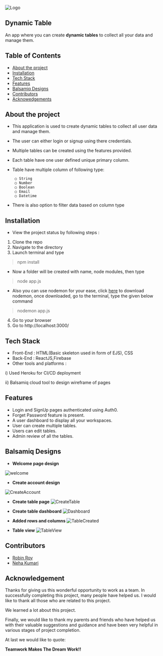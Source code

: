 

![Logo](https://images8.alphacoders.com/413/413332.jpg)



##  Dynamic Table 
 An app where you can create **dynamic tables** to collect all your data and manage them.
## Table of Contents
- [About the project](#about)    
- [Installation](#installation)
- [Tech Stack](#tech-stack)
- [Features](#features)
- [Balsamiq Designs](#balsamiq)
- [Contributors](#contributors)
- [Acknowedgements](#acknowledgements)
## About the project

- This application is used to create dynamic tables to collect all user data and manage them.
- The user can  either login or signup using there credentials.
- Multiple tables can be created using the features provided.
- Each table have one user defined unique primary column. 
- Table have multiple column of following type:
    
       ○ String 
       ○ Number 
       ○ Boolean 
       ○ Email 
       ○ Datetime

- There is also option to filter data based on column type

## Installation
- View the project status by following steps :
1. Clone the repo
2. Navigate to the directory
3. Launch terminal and type 
> npm install

- Now a folder will be created with name, node modules, then type
> node app.js

- Also you can use nodemon for your ease, click [here](https://www.npmjs.com/package/nodemon) to download nodemon, 
once downloaded, go to the terminal, type the given below command
> nodemon app.js

4. Go to your browser
5. Go to http://localhost:3000/
    
## Tech Stack

- Front-End : 
HTML(Basic skeleton used in form of EJS), CSS
- Back-End : 
ReactJS,Firebase
- Other tools and platforms :

i) Used Heroku for CI/CD deployment 

ii) Balsamiq cloud tool to design wireframe of pages



## Features

- Login and SignUp pages authenticated using Auth0.
- Forget Password feature is present.
- A user dashboard to display all your workspaces.
- User can create multiple tables.
- Users can edit tables.
- Admin review of all the tables.
## Balsamiq Designs

- **Welcome page design**

![welcome](https://user-images.githubusercontent.com/78681091/156496195-8f580954-b408-4865-9362-7ea690bb4d2c.jpeg
)
- **Create account design**

![CreateAccount](https://user-images.githubusercontent.com/78681091/156496441-45a7d25e-0fca-4791-a42b-08226316db37.jpeg)
- **Create table page**
![CreateTable](https://user-images.githubusercontent.com/78681091/156496673-c73f7a48-18c0-4271-8fbf-b0690f1748e1.jpeg)

- **Create table dashboard**
![Dashboard](https://user-images.githubusercontent.com/78681091/156496754-9ace125e-60c8-4078-973b-79a295061c6b.jpeg)


- **Added rows and columns**
![TableCreated](https://user-images.githubusercontent.com/78681091/156497882-cde1fe36-d212-4ab1-b5a4-5a35d5b7897c.jpeg)
- **Table view**
![TableView](https://user-images.githubusercontent.com/78681091/156497954-d7bad35d-76ec-4d2f-b42c-1158650767bc.jpeg)

## Contributors
- [Robin Roy](https://github.com/robin113x)
- [Neha Kumari](https://github.com/neha0205x)




## Acknowledgement

Thanks for giving us this wonderful opportunity to work as a team.
In successfully completing this project, many people have helped us. I would like to thank all those who are related to this project.

We learned a lot about this project. 

Finally, we would like to thank my parents and friends who have helped us with their valuable suggestions and guidance and have been very helpful in various stages of project completion.
 
At last we would like to quote:

**Teamwork Makes The Dream Work!!** 
